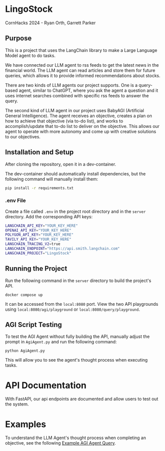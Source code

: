 # LingoStock

CornHacks 2024 - Ryan Orth, Garrett Parker

## Purpose

This is a project that uses the LangChain library to make a Large Language Model agent to do tasks.

We have connected our LLM agent to rss feeds to get the latest news in the financial world. The LLM agent can read articles and store them for future queries, which allows it to provide informed recommendations about stocks.

There are two kinds of LLM agents our project supports. One is a query-based agent, similar to ChatGPT, where you ask the agent a question and it uses internet searches combined with specific rss feeds to answer the query.

The second kind of LLM agent in our project uses BabyAGI (Artificial General Intelligence). The agent receives an objective, creates a plan on how to achieve that objective (via to-do list), and works to accomplish/update that to-do list to deliver on the objective. This allows our agent to operate with more autonomy and come up with creative solutions to our objectives.

## Installation and Setup

After cloning the repository, open it in a dev-container.

The dev-container should automatically install dependencies, but the following command will manually install them:

```bash
pip install -r requirements.txt
```

### .env File

Create a file called `.env` in the project root directory and in the `server` directory. Add the corresponding API keys:

```sh
LANGCHAIN_API_KEY="YOUR_KEY_HERE"
OPENAI_API_KEY="YOUR_KEY_HERE"
POLYGON_API_KEY="YOUR_KEY_HERE"
TAVILY_API_KEY="YOUR_KEY_HERE"
LANGCHAIN_TRACING_V2=true
LANGCHAIN_ENDPOINT="https://api.smith.langchain.com"
LANGCHAIN_PROJECT="LingoStock"
```

## Running the Project

Run the following command in the `server` directory to build the project's API.

```
docker compose up
```

It can be accessed from the `local:8080` port. View the two API playgrounds using `local:8080/agi/playground` or `local:8080/query/playground`.

## AGI Script Testing

To test the AGI Agent without fully building the API, manually adjust the prompt in `AgiAgent.py` and run the following command:

```
python AgiAgent.py
```

This will allow you to see the agent's thought process when executing tasks.

# API Documentation

With FastAPI, our api endpoints are documented and allow users to test out the system.

# Examples

To understand the LLM Agent's thought process when completing an objective, see the following [Example AGI Agent Query](ExampleQueryAGI.md).
